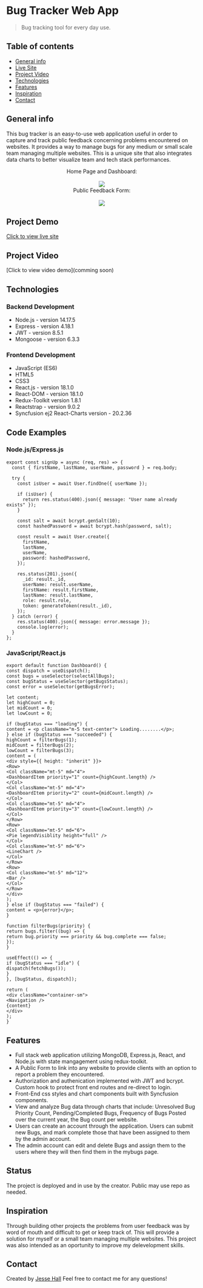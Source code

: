 # Bug Tracker Web App

> Bug tracking tool for every day use.

## Table of contents

- [General info](#general-info)
- [Live Site](#project-demo)
- [Project Video](#project-video)
- [Technologies](#technologies)
- [Features](#features)
- [Inspiration](#inspiration)
- [Contact](#contact)

## General info

This bug tracker is an easy-to-use web application useful in order to capture and track public feedback concerning problems encountered on websites. It provides a way to manage bugs for any medium or small scale team managing multiple websites. This is a unique site that also integrates data charts to better visualize team and tech stack performances.

<div align="center">Home Page and Dashboard: </div>
<br/>
<div align="center">
<kbd>
<img src="./capture.png">
</kbd>
</div>
<div align="center">Public Feedback Form: </div>
<br/>
<div align="center">
<kbd>
<img src="./capture2.png">
</kbd>
</div>

## Project Demo

[Click to view live site](https://62c1be1a7a230426936e3163--bug-tracker-mern-app.netlify.app/user/login)

## Project Video

[Click to view video demo](comming soon)

## Technologies

### Backend Development

- Node.js - version 14.17.5
- Express - version 4.18.1
- JWT - version 8.5.1
- Mongoose - version 6.3.3

### Frontend Development

- JavaScript (ES6)
- HTML5
- CSS3
- React.js - version 18.1.0
- React-DOM - version 18.1.0
- Redux-Toolkit version 1.8.1
- Reactstrap - version 9.0.2
- Syncfusion ej2 React-Charts version - 20.2.36

## Code Examples

### Node.js/Express.js

```Node
export const signUp = async (req, res) => {
  const { firstName, lastName, userName, password } = req.body;

  try {
    const isUser = await User.findOne({ userName });

    if (isUser) {
      return res.status(400).json({ message: "User name already exists" });
    }

    const salt = await bcrypt.genSalt(10);
    const hashedPassword = await bcrypt.hash(password, salt);

    const result = await User.create({
      firstName,
      lastName,
      userName,
      password: hashedPassword,
    });

    res.status(201).json({
      _id: result._id,
      userName: result.userName,
      firstName: result.firstName,
      lastName: result.lastName,
      role: result.role,
      token: generateToken(result._id),
    });
  } catch (error) {
    res.status(400).json({ message: error.message });
    console.log(error);
  }
};
```

### JavaScript/React.js

```
export default function Dashboard() {
const dispatch = useDispatch();
const bugs = useSelector(selectAllBugs);
const bugStatus = useSelector(getBugsStatus);
const error = useSelector(getBugsError);

let content;
let highCount = 0;
let midCount = 0;
let lowCount = 0;

if (bugStatus === "loading") {
content = <p className="m-5 text-center"> Loading........</p>;
} else if (bugStatus === "succeeded") {
highCount = filterBugs(1);
midCount = filterBugs(2);
lowCount = filterBugs(3);
content = (
<div style={{ height: "inherit" }}>
<Row>
<Col className="mt-5" md="4">
<DashboardItem priority="1" count={highCount.length} />
</Col>
<Col className="mt-5" md="4">
<DashboardItem priority="2" count={midCount.length} />
</Col>
<Col className="mt-5" md="4">
<DashboardItem priority="3" count={lowCount.length} />
</Col>
</Row>
<Row>
<Col className="mt-5" md="6">
<Pie legendVisiblity height="full" />
</Col>
<Col className="mt-5" md="6">
<LineChart />
</Col>
</Row>
<Row>
<Col className="mt-5" md="12">
<Bar />
</Col>
</Row>
</div>
);
} else if (bugStatus === "failed") {
content = <p>{error}</p>;
}

function filterBugs(priority) {
return bugs.filter((bug) => {
return bug.priority === priority && bug.complete === false;
});
}

useEffect(() => {
if (bugStatus === "idle") {
dispatch(fetchBugs());
}
}, [bugStatus, dispatch]);

return (
<div className="container-sm">
<Navigation />
{content}
</div>
);
}

```

## Features

- Full stack web application utilizing MongoDB, Express.js, React, and Node.js with state mangagement using redux-toolkit.
- A Public Form to link into any website to provide clients with an option to report a problem they encountered.
- Authorization and authenication implemented with JWT and bcrypt. Custom hook to protect front end routes and re-direct to login.
- Front-End css styles and chart components built with Syncfusion components.
- View and analyze Bug data through charts that include: Unresolved Bug Priority Count, Pending/Completed Bugs, Frequency of Bugs Posted over the current year, the Bug count per website.
- Users can create an account through the application. Users can submit new Bugs, and mark complete those that have been assigned to them by the admin account.
- The admin account can edit and delete Bugs and assign them to the users where they will then find them in the mybugs page.

## Status

The project is deployed and in use by the creator. Public may use repo as needed.

## Inspiration

Through building other projects the problems from user feedback was by word of mouth and difficult to get or keep track of. This will provide a solution for myself or a small team managing multiple websites. This project was also intended as an oportunity to improve my delevelopment skills.

## Contact

Created by [Jesse Hall](https://www.linkedin.com/in/jessehall/)
Feel free to contact me for any questions!

```

```
